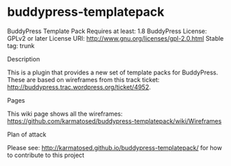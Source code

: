 buddypress-templatepack
=======================

BuddyPress Template Pack
Requires at least: 1.8 BuddyPress
License: GPLv2 or later
License URI: http://www.gnu.org/licenses/gpl-2.0.html
Stable tag: trunk


Description

This is a plugin that provides a new set of template packs for BuddyPress. These are based on wireframes from this track ticket: http://buddypress.trac.wordpress.org/ticket/4952.

Pages

This wiki page shows all the wireframes: https://github.com/karmatosed/buddypress-templatepack/wiki/Wireframes

Plan of attack

Please see: http://karmatosed.github.io/buddypress-templatepack/ for how to contribute to this project